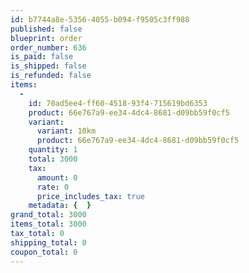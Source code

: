 ```yaml
---
id: b7744a8e-5356-4055-b094-f9505c3ff988
published: false
blueprint: order
order_number: 636
is_paid: false
is_shipped: false
is_refunded: false
items:
  -
    id: 70ad5ee4-ff60-4518-93f4-715619bd6353
    product: 66e767a9-ee34-4dc4-8681-d09bb59f0cf5
    variant:
      variant: 10km
      product: 66e767a9-ee34-4dc4-8681-d09bb59f0cf5
    quantity: 1
    total: 3000
    tax:
      amount: 0
      rate: 0
      price_includes_tax: true
    metadata: {  }
grand_total: 3000
items_total: 3000
tax_total: 0
shipping_total: 0
coupon_total: 0
---
```


